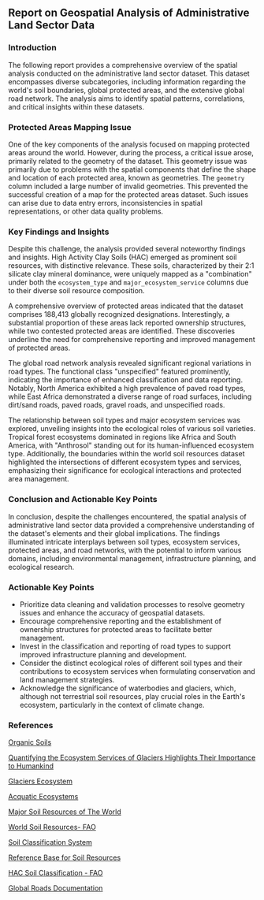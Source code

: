 ## Report on Geospatial Analysis of Administrative Land Sector Data

### Introduction

The following report provides a comprehensive overview of the spatial analysis conducted on the administrative land sector dataset. This dataset encompasses diverse subcategories, including information regarding the world's soil boundaries, global protected areas, and the extensive global road network. The analysis aims to identify spatial patterns, correlations, and critical insights within these datasets.

### Protected Areas Mapping Issue

One of the key components of the analysis focused on mapping protected areas around the world. However, during the process, a critical issue arose, primarily related to the geometry of the dataset. This geometry issue was primarily due to problems with the spatial components that define the shape and location of each protected area, known as geometries. The `geometry` column included a large number of invalid geometries. This prevented the successful creation of a map for the protected areas dataset. Such issues can arise due to data entry errors, inconsistencies in spatial representations, or other data quality problems.

### Key Findings and Insights

Despite this challenge, the analysis provided several noteworthy findings and insights. High Activity Clay Soils (HAC) emerged as prominent soil resources, with distinctive relevance. These soils, characterized by their 2:1 silicate clay mineral dominance, were uniquely mapped as a "combination" under both the `ecosystem_type` and `major_ecosystem_service` columns due to their diverse soil resource composition.

A comprehensive overview of protected areas indicated that the dataset comprises 188,413 globally recognized designations. Interestingly, a substantial proportion of these areas lack reported ownership structures, while two contested protected areas are identified. These discoveries underline the need for comprehensive reporting and improved management of protected areas.

The global road network analysis revealed significant regional variations in road types. The functional class "unspecified" featured prominently, indicating the importance of enhanced classification and data reporting. Notably, North America exhibited a high prevalence of paved road types, while East Africa demonstrated a diverse range of road surfaces, including dirt/sand roads, paved roads, gravel roads, and unspecified roads.

The relationship between soil types and major ecosystem services was explored, unveiling insights into the ecological roles of various soil varieties. Tropical forest ecosystems dominated in regions like Africa and South America, with "Anthrosol" standing out for its human-influenced ecosystem type.
Additionally, the boundaries within the world soil resources dataset highlighted the intersections of different ecosystem types and services, emphasizing their significance for ecological interactions and protected area management.

### Conclusion and Actionable Key Points

In conclusion, despite the challenges encountered, the spatial analysis of administrative land sector data provided a comprehensive understanding of the dataset's elements and their global implications. The findings illuminated intricate interplays between soil types, ecosystem services, protected areas, and road networks, with the potential to inform various domains, including environmental management, infrastructure planning, and ecological research.

### Actionable Key Points

- Prioritize data cleaning and validation processes to resolve geometry issues and enhance the accuracy of geospatial datasets.
- Encourage comprehensive reporting and the establishment of ownership structures for protected areas to facilitate better management.
- Invest in the classification and reporting of road types to support improved infrastructure planning and development.
- Consider the distinct ecological roles of different soil types and their contributions to ecosystem services when formulating conservation and land management strategies.
- Acknowledge the significance of waterbodies and glaciers, which, although not terrestrial soil resources, play crucial roles in the Earth's ecosystem, particularly in the context of climate change.

### References

[Organic Soils](https://www.sciencedirect.com/topics/agricultural-and-biological-sciences/organic-soils)

[Quantifying the Ecosystem Services of Glaciers Highlights Their Importance to Humankind](https://news.climate.columbia.edu/2021/09/17/quantifying-the-ecosystem-services-of-glaciers-highlights-their-importance-to-humankind/#:~:text=The%20benefits%20detailed%20in%20the,aspects%20of%20glaciers%2C%20albeit%20briefly.)

[Glaciers Ecosystem](https://www.antarcticglaciers.org/glacier-processes/glacier-ecosystems/#:~:text=Indeed%2C%20since%20glaciers%20and%20ice,form%20a%20distinct%20biome3.)

[Acquatic Ecosystems](https://joint-research-centre.ec.europa.eu/jrc-news-and-updates/aquatic-ecosystems-good-conditions-yield-better-services-2019-04-11_en#:~:text=Importance%20of%20aquatic%20ecosystem%20services&text=These%20include%20water%20provisioning%20(supply,against%20the%20sea)%20and%20recreation.)

[Major Soil Resources of The World](https://www.isric.org/sites/default/files/major_soils_of_the_world/set9/ab/albeluvi.pdf)

[World Soil Resources- FAO](https://www.fao.org/3/i5199e/i5199e.pdf)

[Soil Classification System](https://www.eolss.net/sample-chapters/c19/e1-05-07-11.pdf)

[Reference Base for Soil Resources](https://www.sciencedirect.com/topics/agricultural-and-biological-sciences/world-reference-base-for-soil-resources)

[HAC Soil Classification - FAO](https://www.fao.org/3/j2132s/J2132S22.htm)

[Global Roads Documentation](https://sedac.ciesin.columbia.edu/downloads/docs/groads/groads-v1-documentation.pdf)

